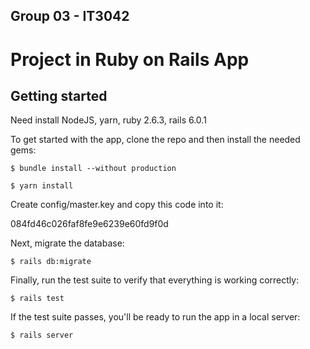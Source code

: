 ## Group 03 - IT3042 

# Project in Ruby on Rails App 

## Getting started

Need install NodeJS, yarn, ruby 2.6.3, rails 6.0.1

To get started with the app, clone the repo and then install the needed gems:

```
$ bundle install --without production
```
```
$ yarn install
```
Create config/master.key and copy this code into it:

084fd46c026faf8fe9e6239e60fd9f0d

Next, migrate the database:

```
$ rails db:migrate
```

Finally, run the test suite to verify that everything is working correctly:

```
$ rails test
```

If the test suite passes, you'll be ready to run the app in a local server:

```
$ rails server
```

